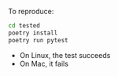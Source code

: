 To reproduce:

```sh
cd tested
poetry install
poetry run pytest
```

- On Linux, the test succeeds
- On Mac, it fails
